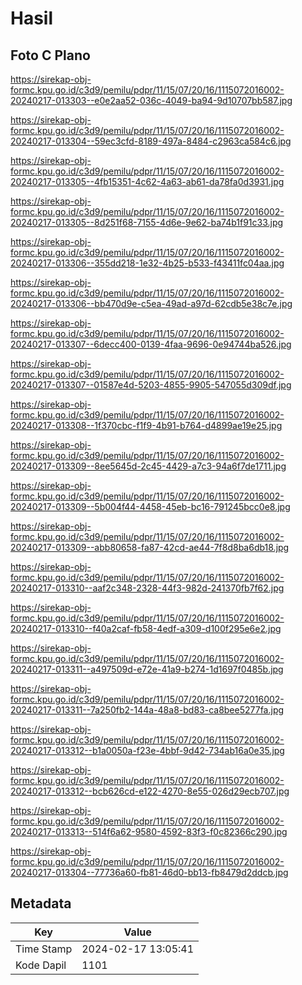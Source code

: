 # Hasil

## Foto C Plano

https://sirekap-obj-formc.kpu.go.id/c3d9/pemilu/pdpr/11/15/07/20/16/1115072016002-20240217-013303--e0e2aa52-036c-4049-ba94-9d10707bb587.jpg

https://sirekap-obj-formc.kpu.go.id/c3d9/pemilu/pdpr/11/15/07/20/16/1115072016002-20240217-013304--59ec3cfd-8189-497a-8484-c2963ca584c6.jpg

https://sirekap-obj-formc.kpu.go.id/c3d9/pemilu/pdpr/11/15/07/20/16/1115072016002-20240217-013305--4fb15351-4c62-4a63-ab61-da78fa0d3931.jpg

https://sirekap-obj-formc.kpu.go.id/c3d9/pemilu/pdpr/11/15/07/20/16/1115072016002-20240217-013305--8d251f68-7155-4d6e-9e62-ba74b1f91c33.jpg

https://sirekap-obj-formc.kpu.go.id/c3d9/pemilu/pdpr/11/15/07/20/16/1115072016002-20240217-013306--355dd218-1e32-4b25-b533-f43411fc04aa.jpg

https://sirekap-obj-formc.kpu.go.id/c3d9/pemilu/pdpr/11/15/07/20/16/1115072016002-20240217-013306--bb470d9e-c5ea-49ad-a97d-62cdb5e38c7e.jpg

https://sirekap-obj-formc.kpu.go.id/c3d9/pemilu/pdpr/11/15/07/20/16/1115072016002-20240217-013307--6decc400-0139-4faa-9696-0e94744ba526.jpg

https://sirekap-obj-formc.kpu.go.id/c3d9/pemilu/pdpr/11/15/07/20/16/1115072016002-20240217-013307--01587e4d-5203-4855-9905-547055d309df.jpg

https://sirekap-obj-formc.kpu.go.id/c3d9/pemilu/pdpr/11/15/07/20/16/1115072016002-20240217-013308--1f370cbc-f1f9-4b91-b764-d4899ae19e25.jpg

https://sirekap-obj-formc.kpu.go.id/c3d9/pemilu/pdpr/11/15/07/20/16/1115072016002-20240217-013309--8ee5645d-2c45-4429-a7c3-94a6f7de1711.jpg

https://sirekap-obj-formc.kpu.go.id/c3d9/pemilu/pdpr/11/15/07/20/16/1115072016002-20240217-013309--5b004f44-4458-45eb-bc16-791245bcc0e8.jpg

https://sirekap-obj-formc.kpu.go.id/c3d9/pemilu/pdpr/11/15/07/20/16/1115072016002-20240217-013309--abb80658-fa87-42cd-ae44-7f8d8ba6db18.jpg

https://sirekap-obj-formc.kpu.go.id/c3d9/pemilu/pdpr/11/15/07/20/16/1115072016002-20240217-013310--aaf2c348-2328-44f3-982d-241370fb7f62.jpg

https://sirekap-obj-formc.kpu.go.id/c3d9/pemilu/pdpr/11/15/07/20/16/1115072016002-20240217-013310--f40a2caf-fb58-4edf-a309-d100f295e6e2.jpg

https://sirekap-obj-formc.kpu.go.id/c3d9/pemilu/pdpr/11/15/07/20/16/1115072016002-20240217-013311--a497509d-e72e-41a9-b274-1d1697f0485b.jpg

https://sirekap-obj-formc.kpu.go.id/c3d9/pemilu/pdpr/11/15/07/20/16/1115072016002-20240217-013311--7a250fb2-144a-48a8-bd83-ca8bee5277fa.jpg

https://sirekap-obj-formc.kpu.go.id/c3d9/pemilu/pdpr/11/15/07/20/16/1115072016002-20240217-013312--b1a0050a-f23e-4bbf-9d42-734ab16a0e35.jpg

https://sirekap-obj-formc.kpu.go.id/c3d9/pemilu/pdpr/11/15/07/20/16/1115072016002-20240217-013312--bcb626cd-e122-4270-8e55-026d29ecb707.jpg

https://sirekap-obj-formc.kpu.go.id/c3d9/pemilu/pdpr/11/15/07/20/16/1115072016002-20240217-013313--514f6a62-9580-4592-83f3-f0c82366c290.jpg

https://sirekap-obj-formc.kpu.go.id/c3d9/pemilu/pdpr/11/15/07/20/16/1115072016002-20240217-013304--77736a60-fb81-46d0-bb13-fb8479d2ddcb.jpg


## Metadata

| Key        | Value               |
| ---------- | ------------------- |
| Time Stamp | 2024-02-17 13:05:41 |
| Kode Dapil | 1101                |



